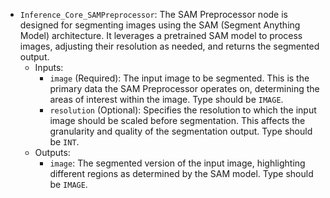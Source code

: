 - `Inference_Core_SAMPreprocessor`: The SAM Preprocessor node is designed for segmenting images using the SAM (Segment Anything Model) architecture. It leverages a pretrained SAM model to process images, adjusting their resolution as needed, and returns the segmented output.
    - Inputs:
        - `image` (Required): The input image to be segmented. This is the primary data the SAM Preprocessor operates on, determining the areas of interest within the image. Type should be `IMAGE`.
        - `resolution` (Optional): Specifies the resolution to which the input image should be scaled before segmentation. This affects the granularity and quality of the segmentation output. Type should be `INT`.
    - Outputs:
        - `image`: The segmented version of the input image, highlighting different regions as determined by the SAM model. Type should be `IMAGE`.
